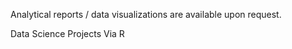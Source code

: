 
Analytical reports / data visualizations are available upon request.

Data Science Projects Via R

